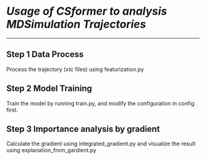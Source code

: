 # *Usage of CSformer to analysis MDSimulation Trajectories*

****

## Step 1  Data Process
Process the trajectory (xtc files) using featurization.py

## Step 2 Model Training
Train the model by running train.py, and modify the configuration in config first.

## Step 3 Importance analysis by gradient
Calculate the gradient using integrated_gradient.py and visualize the result using explanation_from_gardient.py
